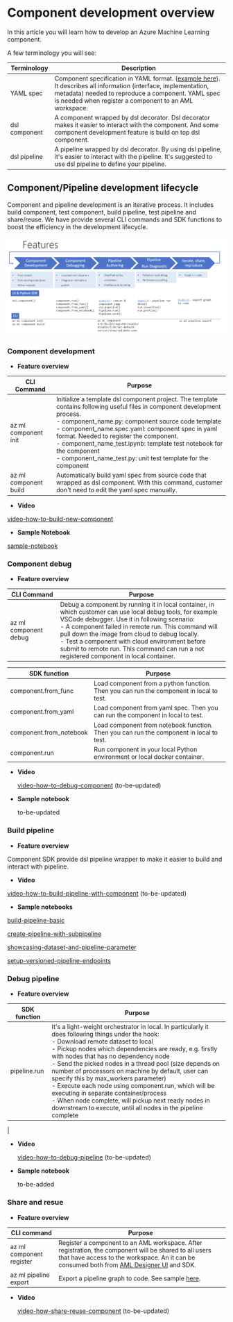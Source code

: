 # Component development overview

In this article you will learn how to develop an Azure Machine Learning component.



A few terminology you will see: 

|Terminology|Description|
| -----------| ----------- |
|YAML spec| Component specification in YAML format. ([example here](https://github.com/Azure/DesignerPrivatePreviewFeatures/blob/master/azureml-components/docs/component-spec-definition.md)). It describes all information (interface, implementation, metadata) needed to reproduce a component. YAML spec is needed when register a component to an AML workspace. 
|dsl component|A component wrapped by dsl decorator. Dsl decorator makes it easier to interact with the component. And some component development feature is build on top dsl component.|
|dsl pipeline|A pipeline wrapped by dsl decorator. By using dsl pipeline, it's easier to interact with the pipeline. It's suggested to use dsl pipeline to define your pipeline.|




## Component/Pipeline development lifecycle
Component and pipeline development is an iterative process. It includes build component, test component, build pipeline, test pipeline and share/reuse. We have provide several CLI commands and SDK functions to boost the efficiency in the development lifecycle.

![component-management-lifecycle](./components/media/development-lifecycle.png)

### Component development

- **Feature overview**

|CLI Command|Purpose|
| -----------| ----------- |
|az ml component init| Initialize a template dsl component project. The template contains following useful files in component development process. <br /> - component_name.py: component source code template <br /> - component_name.spec.yaml: component spec in yaml format. Needed to register the component. <br /> - component_name_test.ipynb: template test notebook for the component <br /> - component_name_test.py: unit test template for the component  |
|az ml component build|Automatically build yaml spec from source code that wrapped as dsl component. With this command, customer don't need to edit the yaml spec manually. |

- **Video**

[video-how-to-build-new-component]()

- **Sample Notebook**

[sample-notebook]()




### Component debug


- **Feature overview**

|CLI Command|Purpose|
| -----------| ----------- |
|az ml component debug|Debug a component by running it in local container, in which customer can use local debug tools, for example VSCode debugger. Use it in following scenario: <br />  - A component failed in remote run. This command will pull down the image from cloud to debug locally.  <br />  - Test a component with cloud environment before submit to remote run. This command can run a not registered component in local container.|

|SDK function|Purpose|
| -----------| ----------- |
|component.from_func|Load component from a python function. Then you can run the component in local to test.|
|component.from_yaml|Load component from yaml spec. Then you can run the component in local to test. |
|component.from_notebook|Load component from notebook function. Then you can run the component in local to test.|
|component.run|Run component in your local Python environment or local docker container.|

- **Video**

    [video-how-to-debug-component]() (to-be-updated)


- **Sample notebook**

    to-be-updated


### Build pipeline

- **Feature overview**

Component SDK provide dsl pipeline wrapper to make it easier to build and interact with pipeline. 

- **Video** 

[video-how-to-build-pipeline-with-component]() (to-be-updated)

- **Sample notebooks**

[build-pipeline-basic](https://github.com/Azure/DesignerPrivatePreviewFeatures/blob/sdkpreview/azureml-components/samples/get-started.ipynb)

[create-pipeline-with-subpipeline](https://github.com/Azure/DesignerPrivatePreviewFeatures/blob/sdkpreview/azureml-components/samples/create-pipeline-with-subpipeline.ipynb)

[showcasing-dataset-and-pipeline-parameter](https://github.com/Azure/DesignerPrivatePreviewFeatures/blob/sdkpreview/azureml-components/samples/showcasing-dataset-and-pipelineparameter.ipynb)

[setup-versioned-pipeline-endpoints](https://github.com/Azure/DesignerPrivatePreviewFeatures/blob/sdkpreview/azureml-components/samples/setup-versioned-pipeline-endpoints.ipynb)



### Debug pipeline
- **Feature overview**

|SDK function|Purpose|
| -----------| ----------- |
|pipeline.run|It's a light-weight orchestrator in local. In particularly it does following things under the hook: <br /> -  Download remote dataset to local <br /> - Pickup nodes which dependencies are ready, e.g. firstly with nodes that has no dependency node  <br /> - Send the picked nodes in a thread pool (size depends on number of processors on machine by default, user can specify this by max_workers parameter)  <br /> - Execute each node using component.run, which will be executing in separate container/process  <br /> - When node complete, will pickup next ready nodes in downstream to execute, until all nodes in the pipeline complete
|


- **Video**

    [video-how-to-debug-pipeline]() (to-be-updated)

- **Sample notebook**

    to-be-added



### Share and resue


- **Feature overview**

|CLI command|Purpose|
| -----------| ----------- |
|az ml component register|Register a component to an AML workspace. After registration, the component will be shared to all users that have access to the workspace. An it can be consumed both from [AML Designer UI](https://ml.azure.com/) and SDK.|
|az ml pipeline export|Export a pipeline graph to code. See sample [here](https://github.com/Azure/DesignerPrivatePreviewFeatures/blob/master/azureml-modules/docs/export-pipeline-code.md). |


- **Video** 

    [video-how-share-reuse-component]() (to-be-updated)
